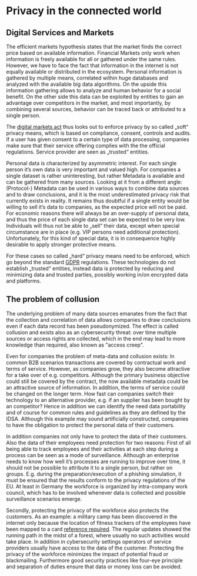 # Privacy in the connected world

## Digital Services and Markets

The efficient markets hypothesis states that the market finds the correct price based on available information.
Financial Markets only work when information is freely available for all or gathered under the same rules. However, 
we have to face the fact that information in the internet is not equally available or distributed  in the ecosystem. Personal information is
gathered by multiple means, correlated within huge databases and analyzed with the available big data algorithms. 
On the upside this information gathering allows to analyze and human behavior for a social benefit. On the other side 
this data can be exploited by entities to gain an advantage over competitors in the market, and most importantly, 
by combining several sources, behavior can be traced back or attributed to a single person. 

The [digital markets act](https://www.consilium.europa.eu/media/56086/st08722-xx22.pdf) thus looks out to enforce privacy 
by so called „soft“ privacy means, which is based on compliance, consent, controls and audits. If a user has given 
consent to a certain type of data processing, companies make sure that their service offering complies with 
the the official regulations. Service provider are seen as „trusted“ entities.

Personal data is characterized by asymmetric interest. For each single person it’s own data is very important and
valued high. For companies a single dataset is rather uninteresting, but rather Metadata is available and can be gathered 
from many sources. Looking at it from a different angle: (Protocol-) Metadata can be used in various ways to combine data
sources and to draw conclusions, and it is the most underestimated privacy risk that currently exists in reality.
It remains thus doubtful if a single entity would be willing to sell it’s data to companies, as the expected price will not be paid. 
For economic reasons there will always be an over-supply of personal data, and thus the price of each single data set can 
be expected to be very low. Individuals will thus not be able to „sell“ their data, except when special circumstance are in place
(e.g. VIP persons need additional protection). Unfortunately, for this kind of special data, it is in consequence highly desirable 
to apply stronger protective means.

For these cases so called „hard“ privacy means need to be enforced, which go beyond the standard [GDPR](#) regulations. These
technologies do not establish „trusted“ entities, instead data is protected by reducing and minimizing data and trusted parties,
possibly working in/on encrypted data and platforms.

## The problem of collusion

The underlying problem of many data sources emanates from the fact that the collection and correlation of data allows
companies to draw conclusions even if each data record has been pseudonymized. The effect is called collusion and exists
also as an cybersecurity threat: over time multiple sources or access rights are collected, which in the end may lead to more
knowledge than required, also known as "access creep". 

Even for companies the problem of meta-data and collusion exists: In common B2B scenarios transactions are covered by 
contractual work and terms of service. However, as companies grow, they also become attractive for a take over of e.g. 
competitors. Although the primary business objective could still be covered by the contract, the now available metadata 
could be an attractive source of information. In addition, the terms of service could be changed on the longer term. How 
fast can companies switch their technology to an alternative provider, e.g. if an supplier has been bought by an competitor? 
Hence in addition we can identify the need data portability and of course for common rules and guidelines as they are defined 
by the IDSA. Although this example may sound artificially constructed, companies to have the obligation to protect the personal 
data of their customers. 

In addition companies not only have to protect the data of their customers. Also the data of their employees need protection 
for two reasons: 
First of all being able to track employees and their activities at each step during a process can be seen as a mode of
surveillance. Although an enterprise needs to know how well it’s processes are running to improve over time, it should not be
possible to attribute it to a single person, but rather on groups. E.g. during the preparation/execution of a phishing simulation, 
it must be ensured that the results conform to the privacy regulations of the EU. At least in Germany the workforce is organized by
intra-company work council, which has to be involved whenever data is collected and possible surveillance scenarios emerge.

Secondly, protecting the privacy of the workforce also protects the customers. As an example: a military camp has been discovered
in the internet only because the location of fitness trackers of the employees have been mapped to a card [reference required](#). The regular updates
showed the running path in the midst of a forest, where usually no such activities would take place. In addition in cybersecurity 
settings operators of service providers usually have access to the data of the customer. Protecting the privacy of the workforce 
minimizes the impact of potential fraud or blackmailing. Furthermore good security practices like four-eye principle and separation 
of duties ensure that data or money loss can be avoided.
